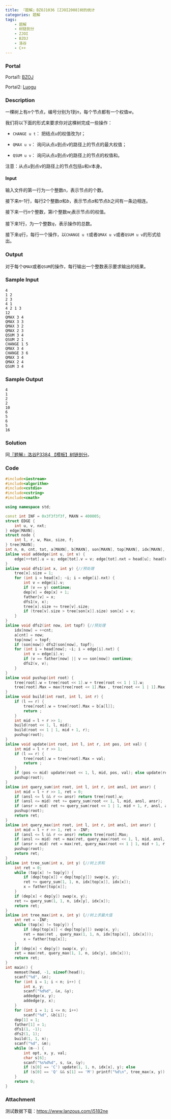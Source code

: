 ```yaml
---
title: 『题解』BZOJ1036 [ZJOI2008]树的统计
categories: 题解
tags:
    - 题解
    - 树链剖分
    - ZJOI
    - BZOJ
    - 洛谷
    - C++
---
```


### Portal

Portal1: [BZOJ](https://www.lydsy.com/JudgeOnline/problem.php?id=1036)

Portal2: [Luogu](https://www.luogu.com.cn/problem/P2590)

### Description

一棵树上有$n$个节点，编号分别为$1$到$n$，每个节点都有一个权值$w$。

我们将以下面的形式来要求你对这棵树完成一些操作：

 + `CHANGE u t`： 把结点$u$的权值改为$t$；

 + `QMAX u v`： 询问从点$u$到点$v$的路径上的节点的最大权值；

 + `QSUM u v`： 询问从点$u$到点$v$的路径上的节点的权值和。

注意：从点$u$到点$v$的路径上的节点包括$u$和$v$本身。

#### Input

输入文件的第一行为一个整数$n$，表示节点的个数。

接下来$n – 1$行，每行$2$个整数$a$和$b$，表示节点$a$和节点$b$之间有一条边相连。

接下来一行$n$个整数，第i个整数$w_i$表示节点$i$的权值。

接下来$1$行，为一个整数$q$，表示操作的总数。

接下来$q$行，每行一个操作，以`CHANGE u t`或者`QMAX u v`或者`QSUM u v`的形式给出。

### Output

对于每个`QMAX`或者`QSUM`的操作，每行输出一个整数表示要求输出的结果。

### Sample Input

```
4
1 2
2 3
4 1
4 2 1 3
12
QMAX 3 4
QMAX 3 3
QMAX 3 2
QMAX 2 3
QSUM 3 4
QSUM 2 1
CHANGE 1 5
QMAX 3 4
CHANGE 3 6
QMAX 3 4
QMAX 2 4
QSUM 3 4
```

### Sample Output

```
4
1
2
2
10
6
5
6
5
16
```

### Solution

同[『题解』洛谷P3384 【模板】树链剖分](https://xiaohuang888.github.io/2019/07/15/%E3%80%8E%E9%A2%98%E8%A7%A3%E3%80%8F%E6%B4%9B%E8%B0%B7P3384%20%E3%80%90%E6%A8%A1%E6%9D%BF%E3%80%91%E6%A0%91%E9%93%BE%E5%89%96%E5%88%86)。

### Code

```cpp
#include<iostream>
#include<algorithm>
#include<cstdio>
#include<cstring>
#include<cmath>

using namespace std;

const int INF = 0x3f3f3f3f, MAXN = 400005;
struct EDGE {
    int u, v, nxt;
} edge[MAXN];
struct node {
    int l, r, w, Max, size, f;
} tree[MAXN];
int n, m, cnt, tot, a[MAXN], b[MAXN], son[MAXN], top[MAXN], idx[MAXN], dep[MAXN], head[MAXN], father[MAXN];
inline void addedge(int u, int v) {
    edge[++tot].u = u; edge[tot].v = v; edge[tot].nxt = head[u]; head[u] = tot;
}
inline void dfs1(int x, int y) {//预处理
    tree[x].size = 1;
    for (int i = head[x]; ~i; i = edge[i].nxt) {
        int v = edge[i].v;
        if (v == y) continue;
        dep[v] = dep[x] + 1;
        father[v] = x;
        dfs1(v, x);
        tree[x].size += tree[v].size;
        if (tree[v].size > tree[son[x]].size) son[x] = v;
    }
}
inline void dfs2(int now, int topf) {//预处理
    idx[now] = ++cnt;
    a[cnt] = now;
    top[now] = topf;
    if (son[now]) dfs2(son[now], topf);
    for (int i = head[now]; ~i; i = edge[i].nxt) {
        int v = edge[i].v;
        if (v == father[now] || v == son[now]) continue;
        dfs2(v, v);
    }
}
inline void pushup(int root) {
    tree[root].w = tree[root << 1].w + tree[root << 1 | 1].w;
    tree[root].Max = max(tree[root << 1].Max , tree[root << 1 | 1].Max);
}
inline void build(int root, int l, int r) {
    if (l == r) {
        tree[root].w = tree[root].Max = b[a[l]];
        return ;
    }
    int mid = l + r >> 1;
    build(root << 1, l, mid);
    build(root << 1 | 1, mid + 1, r);
    pushup(root);
}
inline void update(int root, int l, int r, int pos, int val) {
    int mid = l + r >> 1;
    if (l == r) {
        tree[root].w = tree[root].Max = val;
        return ;
    }
    if (pos <= mid) update(root << 1, l, mid, pos, val); else update(root << 1 | 1, mid + 1, r, pos, val);
    pushup(root);
}
inline int query_sum(int root, int l, int r, int ansl, int ansr) {
    int mid = l + r >> 1, ret = 0;
    if (ansl <= l && r <= ansr) return tree[root].w;
    if (ansl <= mid) ret += query_sum(root << 1, l, mid, ansl, ansr);
    if (ansr > mid) ret += query_sum(root << 1 | 1, mid + 1, r, ansl, ansr);
    pushup(root);
    return ret;
}
inline int query_max(int root, int l, int r, int ansl, int ansr) {
    int mid = l + r >> 1, ret = -INF;
    if (ansl <= l && r <= ansr) return tree[root].Max;
    if (ansl <= mid) ret = max(ret, query_max(root << 1, l, mid, ansl, ansr));
    if (ansr > mid) ret = max(ret, query_max(root << 1 | 1, mid + 1, r, ansl, ansr));
    pushup(root);
    return ret;
}
inline int tree_sum(int x, int y) {//树上求和
    int ret = 0;
    while (top[x] != top[y]) {
        if (dep[top[x]] < dep[top[y]]) swap(x, y);
        ret += query_sum(1, 1, n, idx[top[x]], idx[x]);
        x = father[top[x]];
    }
    if (dep[x] < dep[y]) swap(x, y);
    ret += query_sum(1, 1, n, idx[y], idx[x]);
    return ret;
}
inline int tree_max(int x, int y) {//树上求最大值
    int ret = -INF;
    while (top[x] != top[y]) {
        if (dep[top[x]] < dep[top[y]]) swap(x, y);
        ret = max(ret , query_max(1, 1, n, idx[top[x]], idx[x]));
        x = father[top[x]];
    }
    if (dep[x] < dep[y]) swap(x, y);
    ret = max(ret, query_max(1, 1, n, idx[y], idx[x]));
    return ret;
}
int main() {
    memset(head, -1, sizeof(head));
    scanf("%d", &n);
    for (int i = 1; i < n; i++) {
        int x, y;
        scanf("%d%d", &x, &y);
        addedge(x, y);
        addedge(y, x);
    }
    for (int i = 1; i <= n; i++)
        scanf("%d", &b[i]);
    dep[1] = 1;
    father[1] = 1;
    dfs1(1, -1);
    dfs2(1, 1);
    build(1, 1, n);
    scanf("%d", &m);
    while (m--) {
        int opt, x, y, val;
        char s[6];
        scanf("%s%d%d", s, &x, &y);
        if (s[0] == 'C') update(1, 1, n, idx[x], y); else
        if (s[0] == 'Q' && s[1] == 'M') printf("%d\n", tree_max(x, y)); else printf("%d\n", tree_sum(x, y));
    }
    return 0;
}
```

### Attachment

测试数据下载：https://www.lanzous.com/i5182ne